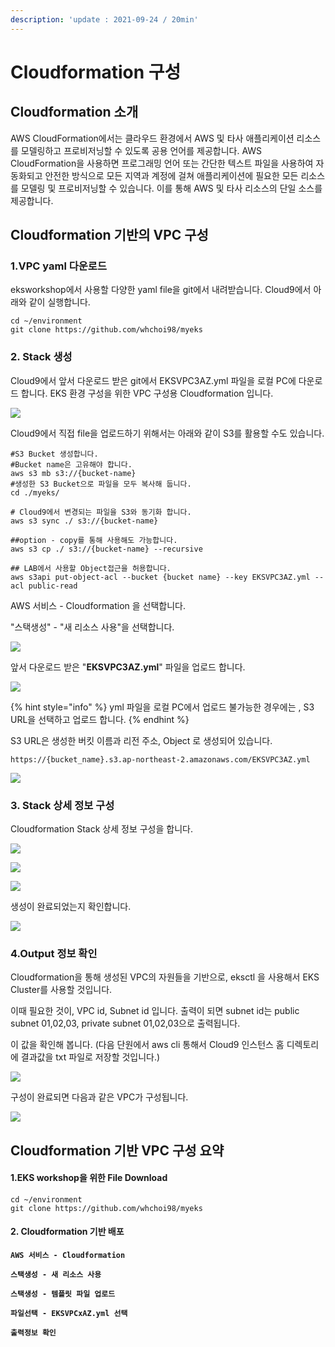 ```yaml
---
description: 'update : 2021-09-24 / 20min'
---
```


# Cloudformation 구성

## Cloudformation 소개

AWS CloudFormation에서는 클라우드 환경에서 AWS 및 타사 애플리케이션 리소스를 모델링하고 프로비저닝할 수 있도록 공용 언어를 제공합니다. AWS CloudFormation을 사용하면 프로그래밍 언어 또는 간단한 텍스트 파일을 사용하여 자동화되고 안전한 방식으로 모든 지역과 계정에 걸쳐 애플리케이션에 필요한 모든 리소스를 모델링 및 프로비저닝할 수 있습니다. 이를 통해 AWS 및 타사 리소스의 단일 소스를 제공합니다.

## Cloudformation 기반의 VPC 구성

### 1.VPC yaml 다운로드

eksworkshop에서 사용할 다양한 yaml file을 git에서 내려받습니다. Cloud9에서 아래와 같이 실행합니다.

```
cd ~/environment
git clone https://github.com/whchoi98/myeks

```

### 2. Stack 생성

Cloud9에서 앞서 다운로드 받은 git에서 EKSVPC3AZ.yml 파일을 로컬 PC에 다운로드 합니다. EKS 환경 구성을 위한 VPC 구성용 Cloudformation 입니다.

![](<../.gitbook/assets/image (198).png>)

Cloud9에서 직접 file을 업로드하기 위해서는 아래와 같이 S3를 활용할 수도 있습니다.

```
#S3 Bucket 생성합니다. 
#Bucket name은 고유해야 합니다.
aws s3 mb s3://{bucket-name}
#생성한 S3 Bucket으로 파일을 모두 복사해 둡니다.
cd ./myeks/

# Cloud9에서 변경되는 파일을 S3와 동기화 합니다. 
aws s3 sync ./ s3://{bucket-name}

##option - copy를 통해 사용해도 가능합니다.
aws s3 cp ./ s3://{bucket-name} --recursive

## LAB에서 사용할 Object접근을 허용합니다.
aws s3api put-object-acl --bucket {bucket name} --key EKSVPC3AZ.yml --acl public-read  
```

AWS 서비스 - Cloudformation 을 선택합니다. 

"스택생성" - "새 리소스 사용"을 선택합니다.

![](<../.gitbook/assets/image (41).png>)

앞서 다운로드 받은 "**EKSVPC3AZ.yml**" 파일을 업로드 합니다.

![](<../.gitbook/assets/image (221) (1) (1) (1) (1) (1).png>)

{% hint style="info" %}
yml 파일을 로컬 PC에서 업로드 불가능한 경우에는 , S3 URL을 선택하고 업로드 합니다.
{% endhint %}

S3 URL은 생성한 버킷 이름과 리전 주소, Object 로 생성되어 있습니다.

```
https://{bucket_name}.s3.ap-northeast-2.amazonaws.com/EKSVPC3AZ.yml
```

![](<../.gitbook/assets/image (220) (1) (1).png>)



### 3. Stack 상세 정보 구성

Cloudformation Stack 상세 정보 구성을 합니다.

![](<../.gitbook/assets/image (163).png>)

![](<../.gitbook/assets/image (23).png>)

![](<../.gitbook/assets/image (7).png>)

생성이 완료되었는지 확인합니다.

![](<../.gitbook/assets/image (32).png>)

### 4.Output 정보 확인

Cloudformation을 통해 생성된 VPC의 자원들을 기반으로, eksctl 을 사용해서 EKS Cluster를 사용할 것입니다.

이때 필요한 것이, VPC id, Subnet id 입니다. 출력이 되면 subnet id는 public subnet 01,02,03, private subnet 01,02,03으로 출력됩니다. 

이 값을 확인해 봅니다. (다음 단원에서 aws cli 통해서 Cloud9 인스턴스 홈 디렉토리에 결과값을 txt 파일로 저장할 것입니다.)

![](<../.gitbook/assets/image (160).png>)

구성이 완료되면 다음과 같은 VPC가 구성됩니다.

![](<../.gitbook/assets/image (221) (1) (1) (1) (1).png>)

## Cloudformation 기반 VPC 구성 요약

#### 1.EKS workshop을 위한 File Download

```
cd ~/environment
git clone https://github.com/whchoi98/myeks

```

#### 2. Cloudformation 기반 배포

**`AWS 서비스 - Cloudformation`**

**`스택생성 - 새 리소스 사용`**

**`스택생성 - 템플릿 파일 업로드`**

**`파일선택 - EKSVPCxAZ.yml 선택`**

**`출력정보 확인`**
